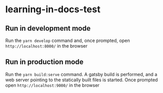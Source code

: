 # learning-in-docs-test

## Run in development mode

Run the `yarn develop` command and, once prompted, open `http://localhost:8000/` in the browser

## Run in production mode

Run the `yarn build:serve` command. A gatsby build is performed, and a web server pointing to the statically built files is started. Once prompted open `http://localhost:9000/` in the browser
